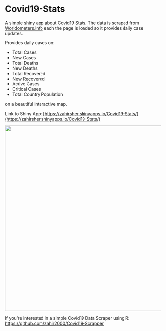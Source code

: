 # Covid19-Stats

A simple shiny app about Covid19 Stats. The data is scraped from [Worldometers.info](https://www.worldometers.info/coronavirus/) each the page is loaded so it provides daily case updates.

Provides daily cases on:
- Total Cases
- New Cases
- Total Deaths
- New Deaths
- Total Recovered
- New Recovered
- Active Cases
- Critical Cases
- Total Country Population

on a beautiful interactive map.

Link to Shiny App: [https://zahirsher.shinyapps.io/Covid19-Stats/](https://zahirsher.shinyapps.io/Covid19-Stats/)

<img src="https://user-images.githubusercontent.com/57207346/145440387-c5dfbc4f-25e1-47e3-83cd-7f836bca94a1.png" width="600px"/>

If you're interested in a simple Covid19 Data Scraper using R: https://github.com/zahir2000/Covid19-Scrapper
